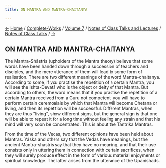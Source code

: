 ```yaml
---
title: ON MANTRA AND MANTRA-CHAITANYA

---
```

<div>

[←](on_music.htm) [Home](../../../../index.htm) /
[Complete-Works](../../../complete_works.htm) / [Volume
7](../../volume_7_contents.htm) / [Notes of Class Talks and
Lectures](../notes_of_class_talks_and_lectures_contents.htm) / [Notes of
Class Talks](notes_of_class_talks_contents.htm)
/ [→](on_conceptions_of_godhead.htm)

  

## ON MANTRA AND MANTRA-CHAITANYA

The Mantra-Shâstris (upholders of the Mantra theory) believe that some
words have been handed down through a succession of teachers and
disciples, and the mere utterance of them will lead to some form of
realisation. There are two different meanings of the word
Mantra-chaitanya. According to some, if you practise the repetition of a
certain Mantra, you will see the Ishta-Devatâ who is the object or deity
of that Mantra. But according to others, the word means that if you
practise the repetition of a certain Mantra received from a Guru not
competent, you will have to perform certain ceremonials by which that
Mantra will become Chetana or living, and then its repetition will be
successful. Different Mantras, when they are thus "living", show
different signs, but the general sign is that one will be able to repeat
it for a long time without feeling any strain and that his mind will
very soon be concentrated. This is about the Tantrika Mantras.

From the time of the Vedas, two different opinions have been held about
Mantras. Yâska and others say that the Vedas have meanings, but the
ancient Mantra-shastris say that they have no meaning, and that their
use consists only in uttering them in connection with certain
sacrifices, when they will surely produce effect in the form of various
material enjoyments or spiritual knowledge. The latter arises from the
utterance of the Upanishads.

</div>
